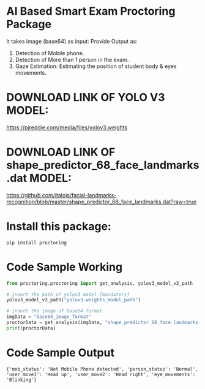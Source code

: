 # AI Based Smart Exam Proctoring Package

It takes image (base64) as input:
Provide Output as: 
1) Detection of Mobile phone.
2) Detection of More than 1 person in the exam.
3) Gaze Estimation: Estimating the position of student body & eyes movements.

# DOWNLOAD LINK OF YOLO V3 MODEL:
https://pjreddie.com/media/files/yolov3.weights

# DOWNLOAD LINK OF shape_predictor_68_face_landmarks.dat MODEL:
https://github.com/italojs/facial-landmarks-recognition/blob/master/shape_predictor_68_face_landmarks.dat?raw=true

# Install this package:
```
pip install proctoring
```

# Code Sample Working
```python
from proctoring.proctoring import get_analysis, yolov3_model_v3_path

# insert the path of yolov3 model [mandatory]
yolov3_model_v3_path("yolov3.weights_model_path")

# insert the image of base64 format
imgData = "base64_image_format"
proctorData = get_analysis(imgData, "shape_predictor_68_face_landmarks.dat_model_path")
print(proctorData)

```
# Code Sample Output

```
{'mob_status': 'Not Mobile Phone detected', 'person_status': 'Normal', 'user_move1': 'Head up', 'user_move2': 'Head right', 'eye_movements': 'Blinking'}
```
